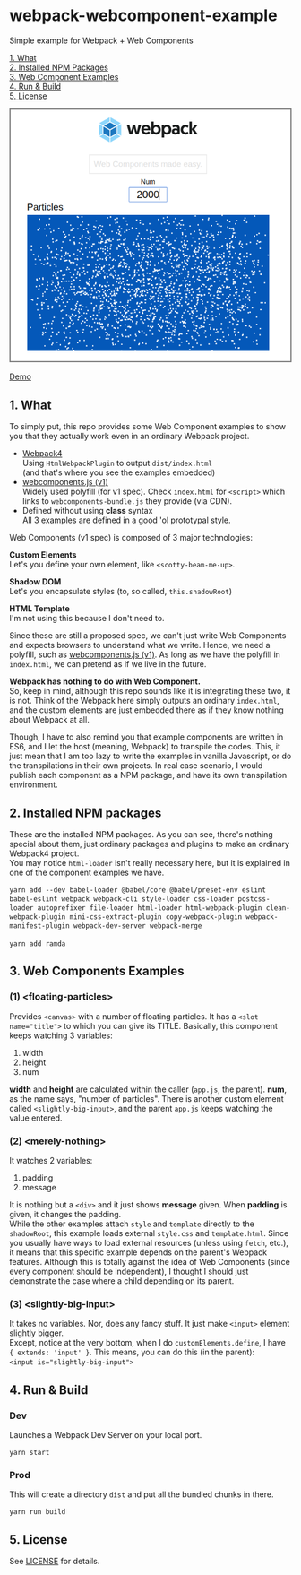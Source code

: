 # webpack-webcomponent-example

Simple example for Webpack + Web Components

[1. What](#1-what)  
[2. Installed NPM Packages](#2-installed)  
[3. Web Component Examples](#3-examples)  
[4. Run & Build](#4-run-build)  
[5. License](#5-license)

![screenshot](screenshot.png "Screenshot")

[Demo](http://tokyo800.jp/minagawah/webpack-webcomponent-example)

<a name="1-what"></a>
## 1. What

To simply put, this repo provides some Web Component examples to show you
that they actually work even in an ordinary Webpack project.

- [Webpack4](https://webpack.js.org/guides/getting-started/)  
Using `HtmlWebpackPlugin` to output `dist/index.html`  
(and that's where you see the examples embedded)
- [webcomponents.js (v1)](https://github.com/webcomponents/webcomponentsjs)  
Widely used polyfill (for v1 spec). Check `index.html` for `<script>`
which links to `webcomponents-bundle.js` they provide (via CDN).
- Defined without using **class** syntax  
All 3 examples are defined in a good 'ol prototypal style.

Web Components (v1 spec) is composed of 3 major technologies:


**Custom Elements**  
Let's you define your own element, like `<scotty-beam-me-up>`.

**Shadow DOM**  
Let's you encapsulate styles (to, so called, `this.shadowRoot`)

**HTML Template**  
I'm not using this because I don't need to.

Since these are still a proposed spec,
we can't just write Web Components and expects browsers to understand what we write.
Hence, we need a polyfill,
such as [webcomponents.js (v1)](https://github.com/webcomponents/webcomponentsjs).
As long as we have the polyfill in `index.html`,
we can pretend as if we live in the future.

**Webpack has nothing to do with Web Component.**  
So, keep in mind, although this repo sounds like
it is integrating these two, it is not.
Think of the Webpack here simply outputs an ordinary `index.html`,
and the custom elements are just embedded there
as if they know nothing about Webpack at all.

Though, I have to also remind you
that example components are written in ES6,
and I let the host (meaning, Webpack) to transpile the codes.
This, it just mean that I am too lazy to write the examples in vanilla Javascript,
or do the transpilations in their own projects.
In real case scenario, I would publish each component as a NPM package,
and have its own transpilation environment.


<a name="2-installed"></a>
## 2. Installed NPM packages

These are the installed NPM packages.
As you can see, there's nothing special about them,
just ordinary packages and plugins to make an ordinary Webpack4 project.  
You may notice `html-loader` isn't really necessary here,
but it is explained in one of the component examples we have.

```
yarn add --dev babel-loader @babel/core @babel/preset-env eslint babel-eslint webpack webpack-cli style-loader css-loader postcss-loader autoprefixer file-loader html-loader html-webpack-plugin clean-webpack-plugin mini-css-extract-plugin copy-webpack-plugin webpack-manifest-plugin webpack-dev-server webpack-merge

yarn add ramda
```

<a name="3-examples"></a>
## 3. Web Components Examples

### (1) &lt;floating-particles&gt;

Provides `<canvas>` with a number of floating particles.
It has a `<slot name="title">` to which you can give its TITLE.
Basically, this component keeps watching 3 variables:

1. width
2. height
3. num

**width** and **height** are calculated within the caller (`app.js`, the parent).
**num**, as the name says, "number of particles".
There is another custom element called `<slightly-big-input>`,
and the parent `app.js` keeps watching the value entered.

### (2) &lt;merely-nothing&gt;

It watches 2 variables:

1. padding
2. message

It is nothing but a `<div>` and it just shows **message** given.
When **padding** is given, it changes the padding.  
While the other examples attach `style` and `template`
directly to the `shadowRoot`,
this example loads external `style.css` and `template.html`.
Since you usually have ways to load external resources (unless using `fetch`, etc.),
it means that this specific example depends on the parent's Webpack features.
Although this is totally against the idea of Web Components
(since every component should be independent),
I thought I should just demonstrate the case where a child depending on its parent.

### (3) &lt;slightly-big-input&gt;

It takes no variables. Nor, does any fancy stuff.
It just make `<input>` element slightly bigger.  
Except, notice at the very bottom,
when I do `customElements.define`, I have `{ extends: 'input' }`.
This means, you can do this (in the parent):  
`<input is="slightly-big-input">`

<a name="4-run-build"></a>
## 4. Run & Build

### Dev

Launches a Webpack Dev Server on your local port.

```
yarn start
```

### Prod

This will create a directory `dist` and put all the bundled chunks in there.

```
yarn run build
```

<a name="5-license"></a>
## 5. License

See [LICENSE](./LICENSE) for details.

